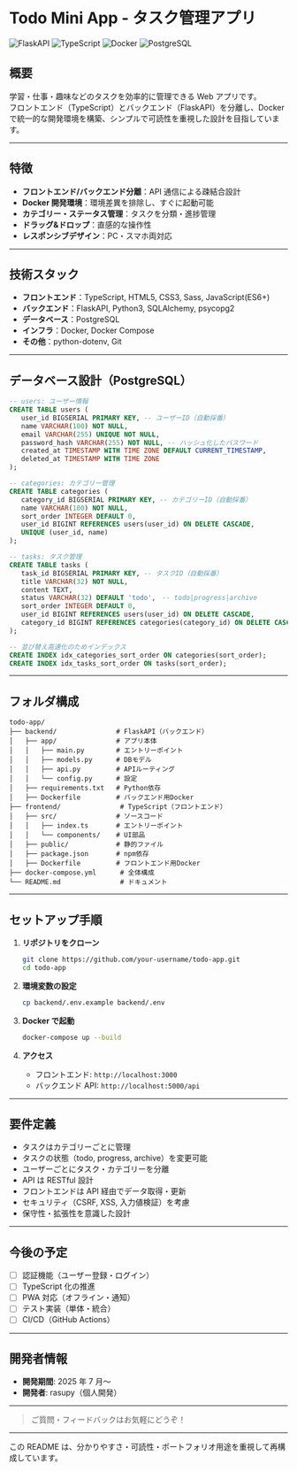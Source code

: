 # Todo Mini App - タスク管理アプリ

![FlaskAPI](https://img.shields.io/badge/FlaskAPI-3.1.1-blue)
![TypeScript](https://img.shields.io/badge/TypeScript-5.8.3-blue)
![Docker](https://img.shields.io/badge/Docker-25.0-blue)
![PostgreSQL](https://img.shields.io/badge/PostgreSQL-15-blue)

## 概要

学習・仕事・趣味などのタスクを効率的に管理できる Web アプリです。  
フロントエンド（TypeScript）とバックエンド（FlaskAPI）を分離し、Docker で統一的な開発環境を構築、シンプルで可読性を重視した設計を目指しています。

---

## 特徴

- **フロントエンド/バックエンド分離**：API 通信による疎結合設計
- **Docker 開発環境**：環境差異を排除し、すぐに起動可能
- **カテゴリー・ステータス管理**：タスクを分類・進捗管理
- **ドラッグ&ドロップ**：直感的な操作性
- **レスポンシブデザイン**：PC・スマホ両対応

---

## 技術スタック

- **フロントエンド**：TypeScript, HTML5, CSS3, Sass, JavaScript(ES6+)
- **バックエンド**：FlaskAPI, Python3, SQLAlchemy, psycopg2
- **データベース**：PostgreSQL
- **インフラ**：Docker, Docker Compose
- **その他**：python-dotenv, Git

---

## データベース設計（PostgreSQL）

```sql
-- users: ユーザー情報
CREATE TABLE users (
   user_id BIGSERIAL PRIMARY KEY, -- ユーザーID（自動採番）
   name VARCHAR(100) NOT NULL,
   email VARCHAR(255) UNIQUE NOT NULL,
   password_hash VARCHAR(255) NOT NULL, -- ハッシュ化したパスワード
   created_at TIMESTAMP WITH TIME ZONE DEFAULT CURRENT_TIMESTAMP,
   deleted_at TIMESTAMP WITH TIME ZONE
);

-- categories: カテゴリー管理
CREATE TABLE categories (
   category_id BIGSERIAL PRIMARY KEY, -- カテゴリーID（自動採番）
   name VARCHAR(100) NOT NULL,
   sort_order INTEGER DEFAULT 0,
   user_id BIGINT REFERENCES users(user_id) ON DELETE CASCADE,
   UNIQUE (user_id, name)
);

-- tasks: タスク管理
CREATE TABLE tasks (
   task_id BIGSERIAL PRIMARY KEY, -- タスクID（自動採番）
   title VARCHAR(32) NOT NULL,
   content TEXT,
   status VARCHAR(32) DEFAULT 'todo',　-- todo|progress|archive
   sort_order INTEGER DEFAULT 0,
   user_id BIGINT REFERENCES users(user_id) ON DELETE CASCADE,
   category_id BIGINT REFERENCES categories(category_id) ON DELETE CASCADE
);

-- 並び替え高速化のためインデックス
CREATE INDEX idx_categories_sort_order ON categories(sort_order);
CREATE INDEX idx_tasks_sort_order ON tasks(sort_order);
```

---

## フォルダ構成

```
todo-app/
├── backend/               # FlaskAPI（バックエンド）
│   ├── app/               # アプリ本体
│   │   ├── main.py        # エントリーポイント
│   │   ├── models.py      # DBモデル
│   │   ├── api.py         # APIルーティング
│   │   └── config.py      # 設定
│   ├── requirements.txt   # Python依存
│   ├── Dockerfile         # バックエンド用Docker
├── frontend/               # TypeScript（フロントエンド）
│   ├── src/               # ソースコード
│   │   ├── index.ts       # エントリーポイント
│   │   └── components/    # UI部品
│   ├── public/            # 静的ファイル
│   ├── package.json       # npm依存
│   ├── Dockerfile         # フロントエンド用Docker
├── docker-compose.yml      # 全体構成
└── README.md               # ドキュメント
```

---

## セットアップ手順

1. **リポジトリをクローン**

   ```bash
   git clone https://github.com/your-username/todo-app.git
   cd todo-app
   ```

2. **環境変数の設定**

   ```bash
   cp backend/.env.example backend/.env
   ```

3. **Docker で起動**

   ```bash
   docker-compose up --build
   ```

4. **アクセス**
   - フロントエンド: `http://localhost:3000`
   - バックエンド API: `http://localhost:5000/api`

---

## 要件定義

- タスクはカテゴリーごとに管理
- タスクの状態（todo, progress, archive）を変更可能
- ユーザーごとにタスク・カテゴリーを分離
- API は RESTful 設計
- フロントエンドは API 経由でデータ取得・更新
- セキュリティ（CSRF, XSS, 入力値検証）を考慮
- 保守性・拡張性を意識した設計

---

## 今後の予定

- [ ] 認証機能（ユーザー登録・ログイン）
- [ ] TypeScript 化の推進
- [ ] PWA 対応（オフライン・通知）
- [ ] テスト実装（単体・統合）
- [ ] CI/CD（GitHub Actions）

---

## 開発者情報

- **開発期間**: 2025 年 7 月〜
- **開発者**: rasupy（個人開発）

---

> ご質問・フィードバックはお気軽にどうぞ！

---

この README は、分かりやすさ・可読性・ポートフォリオ用途を重視して再構成しています。

